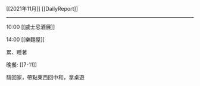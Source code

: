 [[2021年11月]]
[[DailyReport]]

---

10:00 [[威士忌酒展]]

14:00 [[樂麵屋]]

累、睡著

晚餐: [[7-11]]

騎回家，帶點東西回中和，拿桌遊